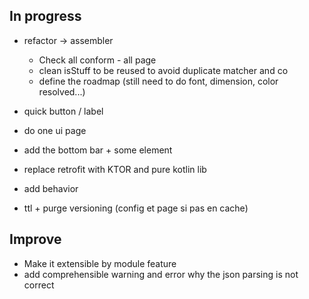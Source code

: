 ## In progress

- refactor -> assembler
  - Check all conform - all page
  - clean isStuff to be reused to avoid duplicate matcher and co
  - define the roadmap (still need to do font, dimension, color resolved...)

- quick button / label

- do one ui page
- add the bottom bar + some element

- replace retrofit with KTOR and pure kotlin lib
- add behavior 
- ttl + purge versioning (config et page si pas en cache)

## Improve
- Make it extensible by module feature
- add comprehensible warning and error why the json parsing is not correct